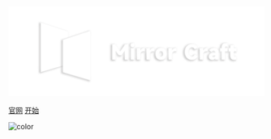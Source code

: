 ![logo](images/logo.png)

[官网](https://www.mirrorcraft.cloud)
[开始](#简介-introduction)

![color](#202020)